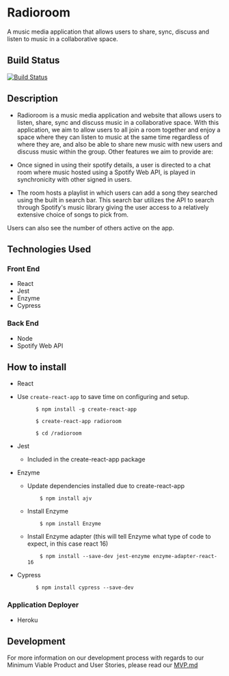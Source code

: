 # Radioroom

A music media application that allows users to share, sync, discuss and listen to music in a collaborative space.

## Build Status

[![Build Status](https://travis-ci.org/alakijaayo/Radioroom.svg?branch=master)](https://travis-ci.org/alakijaayo/Radioroom)


## Description

  * Radioroom is a music media application and website that allows users to listen, share, sync and discuss music in a collaborative space. With this application, we aim to allow users to all join a room together and enjoy a space where they can listen to music at the same time regardless of where they are, and also be able to share new music with new users and discuss music within the group. Other features we aim to provide are:

  * Once signed in using their spotify details, a user is directed to a chat room where music hosted using a Spotify Web API, is played in synchronicity with other signed in users. 
   
  * The room hosts a playlist in which users can add a song they searched using the built in search bar. This search bar utilizes the API to search through Spotify's music library giving the user access to a relatively extensive choice of songs to pick from. 
   
   Users can also see the number of others active on the app. 

## Technologies Used

### Front End
- React
- Jest
- Enzyme
- Cypress

### Back End
- Node
- Spotify Web API

## How to install

- React

 - Use ``create-react-app`` to save time on configuring and setup.
  
             $ npm install -g create-react-app
  
             $ create-react-app radioroom
  
             $ cd /radioroom
  
 - Jest 
 
   - Included in the create-react-app package
   
 - Enzyme
 
   - Update dependencies installed due to create-react-app
   
             $ npm install ajv 
   
   - Install Enzyme
   
             $ npm install Enzyme
   
   - Install Enzyme adapter (this will tell Enzyme what type of code to expect, in this case react 16)
   
             $ npm install --save-dev jest-enzyme enzyme-adapter-react-16 
   
 - Cypress
 
             $ npm install cypress --save-dev 
   

### Application Deployer
- Heroku

## Development

For more information on our development process with regards to our Minimum Viable Product and User Stories, please read our [MVP.md](MVP.md)

